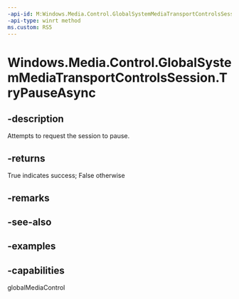 ```yaml
---
-api-id: M:Windows.Media.Control.GlobalSystemMediaTransportControlsSession.TryPauseAsync
-api-type: winrt method
ms.custom: RS5
---
```


<!-- Method syntax.
public IAsyncOperation<bool> GlobalSystemMediaTransportControlsSession.TryPauseAsync()
-->

# Windows.Media.Control.GlobalSystemMediaTransportControlsSession.TryPauseAsync

## -description
Attempts to request the session to pause.

## -returns
True indicates success; False otherwise

## -remarks

## -see-also

## -examples

## -capabilities
globalMediaControl

